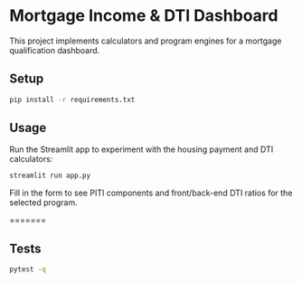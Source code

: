 # Mortgage Income & DTI Dashboard

This project implements calculators and program engines for a mortgage qualification dashboard.

## Setup

```bash
pip install -r requirements.txt
```

## Usage

Run the Streamlit app to experiment with the housing payment and DTI calculators:

```bash
streamlit run app.py
```

Fill in the form to see PITI components and front/back-end DTI ratios for the selected program.

=======

## Tests

```bash
pytest -q
```
